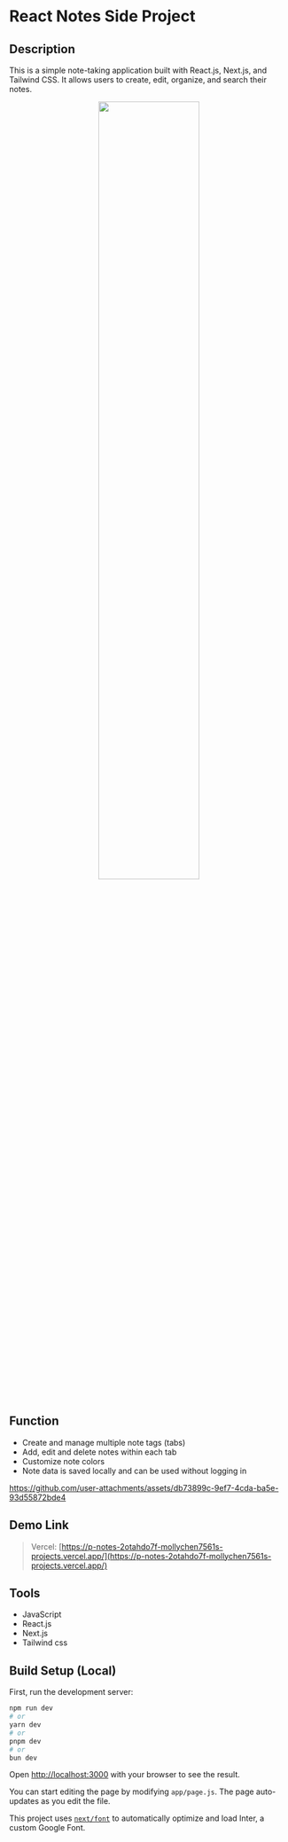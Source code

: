 # React Notes Side Project 
## Description
This is a simple note-taking application built with React.js, Next.js, and Tailwind CSS. It allows users to create, edit, organize, and search their notes.
<center><img src="https://github.com/user-attachments/assets/5f455276-51a2-43cc-aee4-5782396b787a" width="60%"/></center>

## Function 
- Create and manage multiple note tags (tabs)
- Add, edit and delete notes within each tab
- Customize note colors
- Note data is saved locally and can be used without logging in

https://github.com/user-attachments/assets/db73899c-9ef7-4cda-ba5e-93d55872bde4


## Demo Link
> Vercel: [https://p-notes-2otahdo7f-mollychen7561s-projects.vercel.app/](https://p-notes-2otahdo7f-mollychen7561s-projects.vercel.app/)


## Tools
- JavaScript
- React.js
- Next.js
- Tailwind css

## Build Setup (Local)

First, run the development server:

```bash
npm run dev
# or
yarn dev
# or
pnpm dev
# or
bun dev
```

Open [http://localhost:3000](http://localhost:3000) with your browser to see the result.

You can start editing the page by modifying `app/page.js`. The page auto-updates as you edit the file.

This project uses [`next/font`](https://nextjs.org/docs/basic-features/font-optimization) to automatically optimize and load Inter, a custom Google Font.


